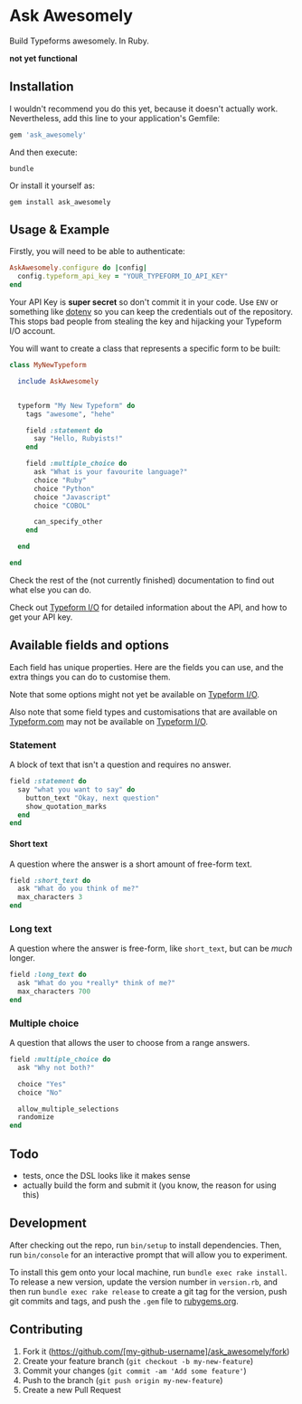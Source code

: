 # Ask Awesomely

Build Typeforms awesomely. In Ruby.

**not yet functional**

## Installation

I wouldn't recommend you do this yet, because it doesn't actually work. Nevertheless, add this line to your application's Gemfile:

```ruby
gem 'ask_awesomely'
```

And then execute:

```shell
bundle
```

Or install it yourself as:

```shell
gem install ask_awesomely
```

## Usage & Example

Firstly, you will need to be able to authenticate:

```ruby
AskAwesomely.configure do |config|
  config.typeform_api_key = "YOUR_TYPEFORM_IO_API_KEY"
end
```

Your API Key is **super secret** so don't commit it in your code. Use `ENV` or
something like [dotenv](https://github.com/bkeepers/dotenv) so you can keep the credentials out of the repository. This stops bad people from stealing the key and hijacking your Typeform I/O account.

You will want to create a class that represents a specific form to be built:

```ruby
class MyNewTypeform

  include AskAwesomely


  typeform "My New Typeform" do
    tags "awesome", "hehe"

    field :statement do
      say "Hello, Rubyists!"
    end

    field :multiple_choice do
      ask "What is your favourite language?"
      choice "Ruby"
      choice "Python"
      choice "Javascript"
      choice "COBOL"

      can_specify_other
    end

  end

end
```

Check the rest of the (not currently finished) documentation to find out what else you can do.

Check out [Typeform I/O](https://typeform.io) for detailed information about the API, and how to get your API key.

## Available fields and options

Each field has unique properties. Here are the fields you can use, and the extra
things you can do to customise them.

Note that some options might not yet be available on [Typeform I/O](https://typeform.io).

Also note that some field types and customisations that are available on [Typeform.com](https://typeform.com) may not be available on [Typeform I/O](https://typeform.io).

### Statement

A block of text that isn't a question and requires no answer.

```ruby
field :statement do
  say "what you want to say" do
    button_text "Okay, next question"
    show_quotation_marks
  end
end
```

#### Short text

A question where the answer is a short amount of free-form text.

```ruby
field :short_text do
  ask "What do you think of me?"
  max_characters 3
end
```

### Long text

A question where the answer is free-form, like `short_text`, but can be *much* longer.

```ruby
field :long_text do
  ask "What do you *really* think of me?"
  max_characters 700
end
```

### Multiple choice

A question that allows the user to choose from a range answers.

```ruby
field :multiple_choice do
  ask "Why not both?"

  choice "Yes"
  choice "No"

  allow_multiple_selections
  randomize
end
```


## Todo

- tests, once the DSL looks like it makes sense
- actually build the form and submit it (you know, the reason for using this)

## Development

After checking out the repo, run `bin/setup` to install dependencies. Then, run `bin/console` for an interactive prompt that will allow you to experiment.

To install this gem onto your local machine, run `bundle exec rake install`. To release a new version, update the version number in `version.rb`, and then run `bundle exec rake release` to create a git tag for the version, push git commits and tags, and push the `.gem` file to [rubygems.org](https://rubygems.org).

## Contributing

1. Fork it (https://github.com/[my-github-username]/ask_awesomely/fork)
2. Create your feature branch (`git checkout -b my-new-feature`)
3. Commit your changes (`git commit -am 'Add some feature'`)
4. Push to the branch (`git push origin my-new-feature`)
5. Create a new Pull Request
